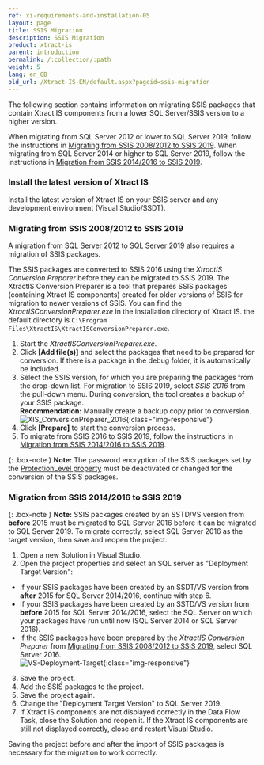 ```yaml
---
ref: xi-requirements-and-installation-05
layout: page
title: SSIS Migration
description: SSIS Migration
product: xtract-is
parent: introduction
permalink: /:collection/:path
weight: 5
lang: en_GB
old_url: /Xtract-IS-EN/default.aspx?pageid=ssis-migration
---
```

The following section contains information on migrating SSIS packages that contain Xtract IS components 
from a lower SQL Server/SSIS version to a higher version. 

When migrating from SQL Server 2012 or lower to SQL Server 2019, follow the instructions in [Migrating from SSIS 2008/2012 to SSIS 2019](#migrating-from-ssis-2012-to-ssis-2019).
When migrating from SQL Server 2014 or higher to SQL Server 2019, follow the instructions in [Migration from SSIS 2014/2016 to SSIS 2019](#migration-from-ssis-20142016-to-ssis-2019).

### Install the latest version of Xtract IS
Install the latest version of Xtract IS on your SSIS server and any development environment (Visual Studio/SSDT).


### Migrating from SSIS 2008/2012 to SSIS 2019

A migration from SQL Server 2012 to SQL Server 2019 also requires a migration of SSIS packages.

The SSIS packages are converted to SSIS 2016 using the *XtractIS Conversion Preparer* before they can be migrated to SSIS 2019.
The XtractIS Conversion Preparer is a tool that prepares SSIS packages (containing Xtract IS components) created for older versions of SSIS for migration to newer versions of SSIS.
You can find the *XtractISConversionPreparer.exe* in the installation directory of Xtract IS. the default directory is `C:\Program Files\XtractIS\XtractISConversionPreparer.exe`. 

1. Start the *XtractISConversionPreparer.exe*.
2. Click **[Add file(s)]** and select the packages that need to be prepared for conversion.
If there is a package in the debug folder, it is automatically be included.
3. Select the SSIS version, for which you are preparing the packages from the drop-down list.
For migration to SSIS 2019, select *SSIS 2016* from the pull-down menu. 
During conversion, the tool creates a backup of your SSIS package. <br>
**Recommendation:** Manually create a backup copy prior to conversion.<br>
![XIS_ConversionPreparer_2016](/img/content/XIS_ConversionPreparer_2016.png){:class="img-responsive"}
4. Click **[Prepare]** to start the conversion process. <br>
5. To migrate from SSIS 2016 to SSIS 2019, follow the instructions in [Migration from SSIS 2014/2016 to SSIS 2019](#migration-from-ssis-20142016-to-ssis-2019).

{: .box-note }
**Note:** The password encryption of the SSIS packages set by the [ProtectionLevel property](https://docs.microsoft.com/en-us/sql/integration-services/security/access-control-for-sensitive-data-in-packages?view=sql-server-ver15#set_protection) 
must be deactivated or changed for the conversion of the SSIS packages.

### Migration from SSIS 2014/2016 to SSIS 2019

{: .box-note }
**Note:** SSIS packages created by an SSTD/VS version from **before** 2015 must be migrated to SQL Server 2016 before it can be migrated to SQL Server 2019.
To migrate correctly, select SQL Server 2016 as the target version, then save and reopen the project.

1. Open a new Solution in Visual Studio.
2. Open the project properties and select an SQL server as "Deployment Target Version":
- If your SSIS packages have been created by an SSDT/VS version from **after** 2015 for SQL Server 2014/2016, continue with step 6.
- If your SSIS packages have been created by an SSTD/VS version from **before** 2015 for SQL Server 2014/2016, select the SQL Server on which your packages have run until now (SQL Server 2014 or SQL Server 2016).
- If the SSIS packages have been prepared by the *XtractIS Conversion Preparer* from [Migrating from SSIS 2008/2012 to SSIS 2019](#migrating-from-ssis-2012-to-ssis-2019), select SQL Server 2016.<br>
![VS-Deployment-Target](/img/content/VS_Deployment_Target.png){:class="img-responsive"}
3. Save the project.
4. Add the SSIS packages to the project.
5. Save the project again.
6. Change the "Deployment Target Version" to SQL Server 2019.
7. If Xtract IS components are not displayed correctly in the Data Flow Task, close the Solution and reopen it.
If the Xtract IS components are still not displayed correctly, close and restart Visual Studio.

Saving the project before and after the import of SSIS packages is necessary for the migration to work correctly.
